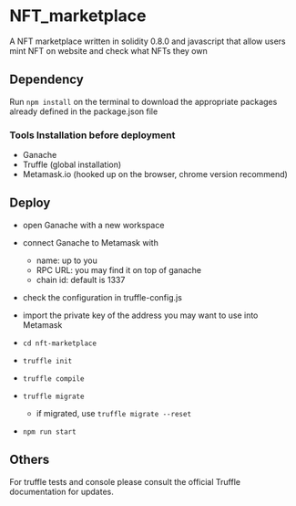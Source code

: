 # NFT_marketplace
A NFT marketplace written in solidity 0.8.0 and javascript that allow users mint NFT on website and check what NFTs they own


## Dependency
Run ```npm install``` on the terminal to download the appropriate packages already defined in the package.json file

### Tools Installation before deployment
- Ganache
- Truffle (global installation)
- Metamask.io (hooked up on the browser, chrome version recommend)

## Deploy

- open Ganache with a new workspace
- connect Ganache to Metamask with
    - name: up to you
    - RPC URL: you may find it on top of ganache
    - chain id: default is 1337
- check the configuration in truffle-config.js
- import the private key of the address you may want to use into Metamask

- ```cd nft-marketplace```
- ```truffle init```
- ```truffle compile```
- ```truffle migrate```
    - if migrated, use ```truffle migrate --reset```
- ```npm run start```

## Others
For truffle tests and console please consult the official Truffle documentation for updates.

